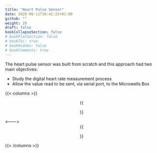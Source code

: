 ```yaml
---
title: "Heart Pulse Sensor"
date: 2020-06-11T16:41:23+01:00
github: ""
weight: 20
draft: false
bookCollapseSection: false
# bookFlatSection: false
# bookToc: true
# bookHidden: false
# bookComments: true
---
```


The heart pulse sensor was built from scratch and this approach had two main objectives:
- Study the digital heart rate measurement process
- Allow the value read to be sent, via serial port, to the Microwells Box

{{< columns >}}
<center>
{{<figure src="/images/projetos-academicos/licenciatura/microwells/circuito1.jpg" >}}
</center>
<--->
<center>
{{<figure src="/images/projetos-academicos/licenciatura/microwells/circuito2.jpg" >}}
</center>
{{< /columns >}}